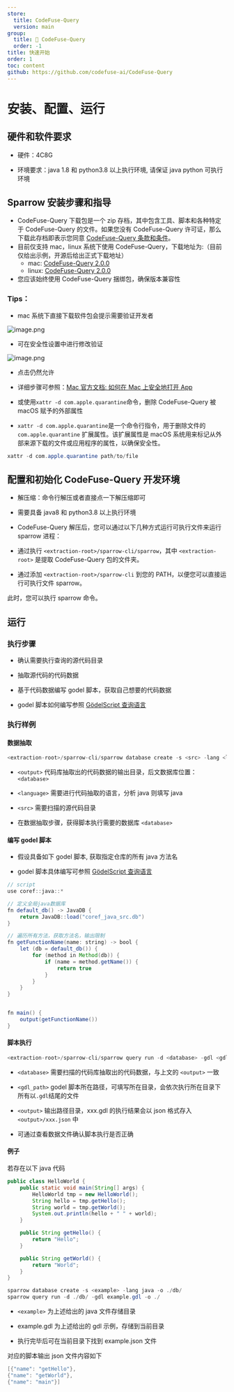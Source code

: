 ```yaml
---
store:
  title: CodeFuse-Query
  version: main
group:
  title: 🌱 CodeFuse-Query
  order: -1
title: 快速开始
order: 1
toc: content
github: https://github.com/codefuse-ai/CodeFuse-Query
---
```


# 安装、配置、运行

## 硬件和软件要求

- 硬件：4C8G

- 环境要求：java 1.8 和 python3.8 以上执行环境, 请保证 java python 可执行环境

## Sparrow 安装步骤和指导

- CodeFuse-Query 下载包是一个 zip 存档，其中包含工具、脚本和各种特定于 CodeFuse-Query 的文件。如果您没有 CodeFuse-Query 许可证，那么下载此存档即表示您同意 [CodeFuse-Query 条款和条件](./LICENSE)。
- 目前仅支持 mac，linux 系统下使用 CodeFuse-Query，下载地址为:（目前仅给出示例，开源后给出正式下载地址）
  - mac: [CodeFuse-Query 2.0.0](https://github.com/codefuse-ai/CodeFuse-Query/releases/tag/2.0.0)
  - linux: [CodeFuse-Query 2.0.0](https://github.com/codefuse-ai/CodeFuse-Query/releases/tag/2.0.0)
- 您应该始终使用 CodeFuse-Query 捆绑包，确保版本兼容性

### Tips：

- mac 系统下直接下载软件包会提示需要验证开发者

![image.png](https://mdn.alipayobjects.com/huamei_bvbxju/afts/img/A*0_0lSbOt4vEAAAAAAAAAAAAADlHYAQ/original)

- 可在安全性设置中进行修改验证

![image.png](https://mdn.alipayobjects.com/huamei_bvbxju/afts/img/A*NSZ4SaVbGDcAAAAAAAAAAAAADlHYAQ/original)

- 点击仍然允许

- 详细步骤可参照：[Mac 官方文档: 如何在 Mac 上安全地打开 App](https://support.apple.com/zh-cn/HT202491)

- 或使用`xattr -d com.apple.quarantine`命令，删除 CodeFuse-Query 被 macOS 赋予的外部属性

- `xattr -d com.apple.quarantine`是一个命令行指令，用于删除文件的 `com.apple.quarantine` 扩展属性。该扩展属性是 macOS 系统用来标记从外部来源下载的文件或应用程序的属性，以确保安全性。

```java
xattr -d com.apple.quarantine path/to/file
```

## 配置和初始化 CodeFuse-Query 开发环境

- 解压缩：命令行解压或者直接点一下解压缩即可

- 需要具备 java8 和 python3.8 以上执行环境

- CodeFuse-Query 解压后，您可以通过以下几种方式运行可执行文件来运行 sparrow 进程：

- 通过执行 `<extraction-root>/sparrow-cli/sparrow`，其中 `<extraction-root>` 是提取 CodeFuse-Query 包的文件夹。

- 通过添加 `<extraction-root>/sparrow-cli` 到您的 PATH，以便您可以直接运行可执行文件 sparrow。

此时，您可以执行 sparrow 命令。

## 运行

### 执行步骤

- 确认需要执行查询的源代码目录

- 抽取源代码的代码数据

- 基于代码数据编写 godel 脚本，获取自己想要的代码数据

- godel 脚本如何编写参照 [GödelScript 查询语言](./godelscript_language.zh-CN.md)

### 执行样例

#### 数据抽取

```java
<extraction-root>/sparrow-cli/sparrow database create -s <src> -lang <language> -o <output>
```

- `<output>` 代码库抽取出的代码数据的输出目录，后文数据库位置：`<database>`

- `<language>` 需要进行代码抽取的语言，分析 java 则填写 java

- `<src>` 需要扫描的源代码目录

- 在数据抽取步骤，获得脚本执行需要的数据库 `<database>`

#### 编写 godel 脚本

- 假设具备如下 godel 脚本, 获取指定仓库的所有 java 方法名

- godel 脚本具体编写可参照 [GödelScript 查询语言](./godelscript_language.zh-CN.md)

```java
// script
use coref::java::*

// 定义全局java数据库
fn default_db() -> JavaDB {
    return JavaDB::load("coref_java_src.db")
}

// 遍历所有方法，获取方法名，输出限制
fn getFunctionName(name: string) -> bool {
    let (db = default_db()) {
        for (method in Method(db)) {
            if (name = method.getName()) {
                return true
            }
        }
    }
}


fn main() {
    output(getFunctionName())
}
```

#### 脚本执行

```java
<extraction-root>/sparrow-cli/sparrow query run -d <database> -gdl <gdl_path> -o <output>
```

- `<database>` 需要扫描的代码库抽取出的代码数据，与上文的 `<output>` 一致

- `<gdl_path>` godel 脚本所在路径，可填写所在目录，会依次执行所在目录下所有以`.gdl`结尾的文件

- `<output>` 输出路径目录，xxx.gdl 的执行结果会以 json 格式存入 `<output>/xxx.json` 中

- 可通过查看数据文件确认脚本执行是否正确

#### 例子

若存在以下 java 代码

```java
public class HelloWorld {
    public static void main(String[] args) {
        HelloWorld tmp = new HelloWorld();
        String hello = tmp.getHello();
        String world = tmp.getWorld();
        System.out.println(hello + " " + world);
    }

    public String getHello() {
        return "Hello";
    }

    public String getWorld() {
        return "World";
    }
}

```

```java
sparrow database create -s <example> -lang java -o ./db/
sparrow query run -d ./db/ -gdl example.gdl -o ./
```

- `<example>` 为上述给出的 java 文件存储目录

- example.gdl 为上述给出的 gdl 示例，存储到当前目录

- 执行完毕后可在当前目录下找到 example.json 文件

对应的脚本输出 json 文件内容如下

```java
[{"name": "getHello"},
{"name": "getWorld"},
{"name": "main"}]

```
